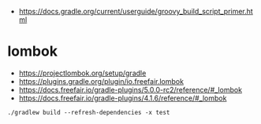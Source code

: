 * <https://docs.gradle.org/current/userguide/groovy_build_script_primer.html>

# lombok

* <https://projectlombok.org/setup/gradle>
* <https://plugins.gradle.org/plugin/io.freefair.lombok>
* <https://docs.freefair.io/gradle-plugins/5.0.0-rc2/reference/#_lombok>
* <https://docs.freefair.io/gradle-plugins/4.1.6/reference/#_lombok>

```
./gradlew build --refresh-dependencies -x test
```
